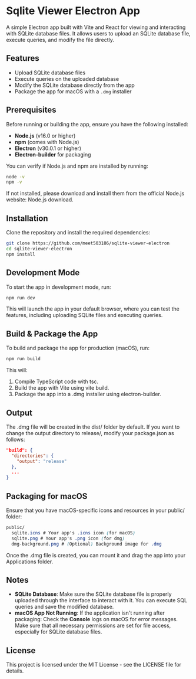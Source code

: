 # Sqlite Viewer Electron App

A simple Electron app built with Vite and React for viewing and interacting with SQLite database files. It allows users to upload an SQLite database file, execute queries, and modify the file directly.

## Features

- Upload SQLite database files
- Execute queries on the uploaded database
- Modify the SQLite database directly from the app
- Package the app for macOS with a `.dmg` installer

## Prerequisites

Before running or building the app, ensure you have the following installed:

- **Node.js** (v16.0 or higher)
- **npm** (comes with Node.js)
- **Electron** (v30.0.1 or higher)
- **Electron-builder** for packaging

You can verify if Node.js and npm are installed by running:

```bash
node -v
npm -v
```

If not installed, please download and install them from the official Node.js website: Node.js download.

## Installation

Clone the repository and install the required dependencies:

```bash
git clone https://github.com/meet503186/sqlite-viewer-electron
cd sqlite-viewer-electron
npm install

```

## Development Mode

To start the app in development mode, run:

```bash
npm run dev
```

This will launch the app in your default browser, where you can test the features, including uploading SQLite files and executing queries.

## Build & Package the App

To build and package the app for production (macOS), run:

```bash
npm run build
```

This will:

1. Compile TypeScript code with tsc.
2. Build the app with Vite using vite build.
3. Package the app into a .dmg installer using electron-builder.

## Output

The .dmg file will be created in the dist/ folder by default. If you want to change the output directory to release/, modify your package.json as follows:

```json
"build": {
  "directories": {
    "output": "release"
  },
  ...
}
```

## Packaging for macOS

Ensure that you have macOS-specific icons and resources in your public/ folder:

```scss
public/
  sqlite.icns # Your app's .icns icon (for macOS)
  sqlite.png # Your app's .png icon (for dmg)
  dmg-background.png # (Optional) Background image for .dmg
```

Once the .dmg file is created, you can mount it and drag the app into your Applications folder.

## Notes

- **SQLite Database**: Make sure the SQLite database file is properly uploaded through the interface to interact with it. You can execute SQL queries and save the modified database.
- **macOS App Not Running**: If the application isn't running after packaging:
  Check the **Console** logs on macOS for error messages.
  Make sure that all necessary permissions are set for file access, especially for SQLite database files.

## License

This project is licensed under the MIT License - see the LICENSE file for details.
